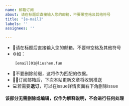 ```yaml
---
name: 邮箱订阅
about: 请在标题后直接输入您的邮箱，不要带空格及其他符号
title: "[e-mail]"
labels: ''
assignees: ''

---
```


* 🤩请在标题后直接输入您的邮箱，不要带空格及其他符号
* ⚙️如：
  ```txt
   [email]01@liushen.fun
   ```
* 🤖不要删除前缀，这将作为匹配的依据。
* 😶‍🌫️订阅邮箱后，下次本站更新文章将收到推送
* 💻若需要**退订**，可以在issue详情页面右下角删除issue

**该部分无需删除或编辑，仅作为解释说明，不会进行任何处理**
